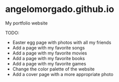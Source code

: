# angelomorgado.github.io
My portfolio website

TODO:
- Easter egg page with photos with all my friends
- Add a page with my favorite songs
- Add a page with my favorite movies
- Add a page with my favorite books
- Add a page with my favorite games
- Change the color palette of the website
- Add a cover page with a more appropriate photo